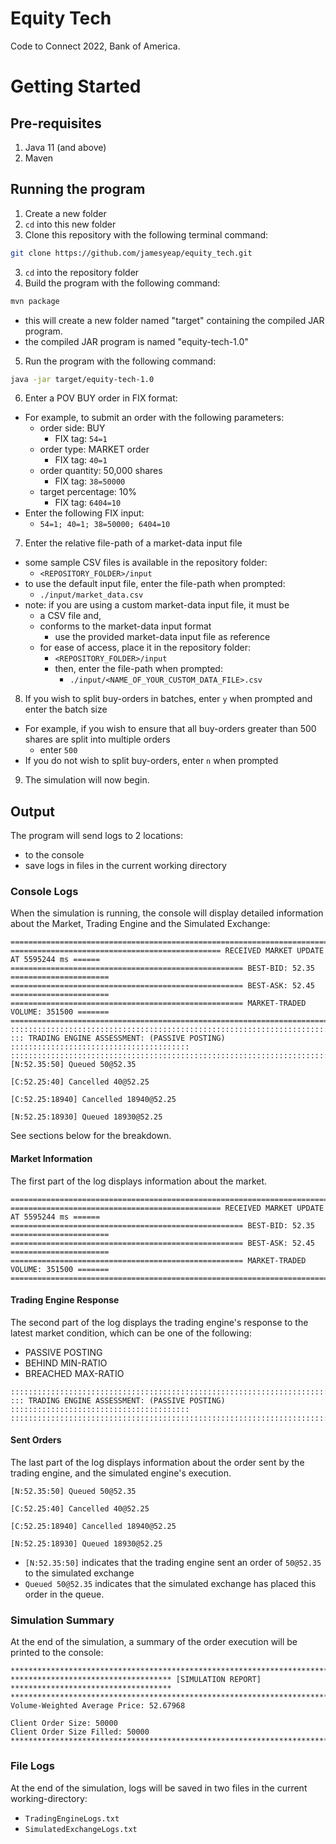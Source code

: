 # Equity Tech
Code to Connect 2022, Bank of America.

# Getting Started
## Pre-requisites
1. Java 11 (and above)
2. Maven

## Running the program 
1. Create a new folder
2. `cd` into this new folder
3. Clone this repository with the following terminal command:
```bash
git clone https://github.com/jamesyeap/equity_tech.git
```
3. `cd` into the repository folder
4. Build the program with the following command:
```bash
mvn package
```
   - this will create a new folder named "target" containing the compiled JAR program.
   - the compiled JAR program is named "equity-tech-1.0"
5. Run the program with the following command:
```bash
java -jar target/equity-tech-1.0
```
6. Enter a POV BUY order in FIX format:
- For example, to submit an order with the following parameters:
  - order side: BUY
    - FIX tag: `54=1`
  - order type: MARKET order
    - FIX tag: `40=1`
  - order quantity: 50,000 shares
    - FIX tag: `38=50000`
  - target percentage: 10%
    - FIX tag: `6404=10`
- Enter the following FIX input:
  - `54=1; 40=1; 38=50000; 6404=10`
7. Enter the relative file-path of a market-data input file
  - some sample CSV files is available in the repository folder:
    - `<REPOSITORY_FOLDER>/input`
  - to use the default input file, enter the file-path when prompted:
      - `./input/market_data.csv`
  - note: if you are using a custom market-data input file, it must be
    - a CSV file and,
    - conforms to the market-data input format
      - use the provided market-data input file as reference
    - for ease of access, place it in the repository folder:
      - `<REPOSITORY_FOLDER>/input`
      - then, enter the file-path when prompted:
        - `./input/<NAME_OF_YOUR_CUSTOM_DATA_FILE>.csv`
8. If you wish to split buy-orders in batches, enter `y` when prompted and enter the batch size
  - For example, if you wish to ensure that all buy-orders greater than 500 shares are split into multiple orders
    - enter `500`
  - If you do not wish to split buy-orders, enter `n` when prompted
9. The simulation will now begin.

## Output
The program will send logs to 2 locations:
- to the console
- save logs in files in the current working directory

### Console Logs
When the simulation is running, the console will display detailed information about the Market, Trading Engine and the Simulated Exchange:
```
===========================================================================================
=============================================== RECEIVED MARKET UPDATE AT 5595244 ms ======
==================================================== BEST-BID: 52.35 ======================
==================================================== BEST-ASK: 52.45 ======================
==================================================== MARKET-TRADED VOLUME: 351500 =======
===========================================================================================
:::::::::::::::::::::::::::::::::::::::::::::::::::::::::::::::::::::::::::::::::::::::::::
::: TRADING ENGINE ASSESSMENT: (PASSIVE POSTING) ::::::::::::::::::::::::::::::::::::::::
:::::::::::::::::::::::::::::::::::::::::::::::::::::::::::::::::::::::::::::::::::::::::::
[N:52.35:50] Queued 50@52.35

[C:52.25:40] Cancelled 40@52.25

[C:52.25:18940] Cancelled 18940@52.25

[N:52.25:18930] Queued 18930@52.25
```
See sections below for the breakdown.

#### Market Information
The first part of the log displays information about the market.
```
===========================================================================================
=============================================== RECEIVED MARKET UPDATE AT 5595244 ms ======
==================================================== BEST-BID: 52.35 ======================
==================================================== BEST-ASK: 52.45 ======================
==================================================== MARKET-TRADED VOLUME: 351500 =======
===========================================================================================
```

#### Trading Engine Response
The second part of the log displays the trading engine's response to the latest market condition, which can be one of the following:
- PASSIVE POSTING
- BEHIND MIN-RATIO
- BREACHED MAX-RATIO
```
:::::::::::::::::::::::::::::::::::::::::::::::::::::::::::::::::::::::::::::::::::::::::::
::: TRADING ENGINE ASSESSMENT: (PASSIVE POSTING) ::::::::::::::::::::::::::::::::::::::::
:::::::::::::::::::::::::::::::::::::::::::::::::::::::::::::::::::::::::::::::::::::::::::
```

#### Sent Orders
The last part of the log displays information about the order sent by the trading engine, and the simulated engine's execution.
```
[N:52.35:50] Queued 50@52.35

[C:52.25:40] Cancelled 40@52.25

[C:52.25:18940] Cancelled 18940@52.25

[N:52.25:18930] Queued 18930@52.25
```
- `[N:52.35:50]` indicates that the trading engine sent an order of `50@52.35` to the simulated exchange
- `Queued 50@52.35` indicates that the simulated exchange has placed this order in the queue.

### Simulation Summary
At the end of the simulation, a summary of the order execution will be printed to the console:
```
*********************************************************************************************
************************************ [SIMULATION REPORT] ************************************
*********************************************************************************************
Volume-Weighted Average Price: 52.67968

Client Order Size: 50000
Client Order Size Filled: 50000
********************************************************************************************
```

### File Logs
At the end of the simulation, logs will be saved in two files in the current working-directory:
- `TradingEngineLogs.txt`
- `SimulatedExchangeLogs.txt`